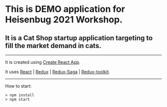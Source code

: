 # This is DEMO application for Heisenbug 2021 Workshop.

## It is a Cat Shop startup application targeting to fill the market demand in cats.

---

It is created using [Create React App](https://github.com/facebook/create-react-app).

It uses [React](https://ru.reactjs.org/) | [Redux](https://redux.js.org/) | [Redux-Saga](https://redux-saga.js.org/) | [Redux-toolkit](https://redux-toolkit.js.org/).

---

How to start:
```
> npm install
> npm start
```